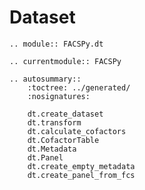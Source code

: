 # Dataset

```{eval-rst}
.. module:: FACSPy.dt
```

```{eval-rst}
.. currentmodule:: FACSPy
```

```{eval-rst}
.. autosummary::
    :toctree: ../generated/
    :nosignatures:

    dt.create_dataset
    dt.transform
    dt.calculate_cofactors
    dt.CofactorTable
    dt.Metadata
    dt.Panel
    dt.create_empty_metadata
    dt.create_panel_from_fcs
```